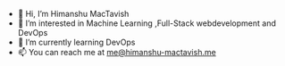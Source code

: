 - 👋 Hi, I’m Himanshu MacTavish
- 👀 I’m interested in Machine Learning ,Full-Stack webdevelopment and DevOps
- 🌱 I’m currently learning DevOps
- 📫 You can reach me at me@himanshu-mactavish.me

<!---
himanshu-mactavish/himanshu-mactavish is a ✨ special ✨ repository because its `README.md` (this file) appears on your GitHub profile.
You can click the Preview link to take a look at your changes.
--->
